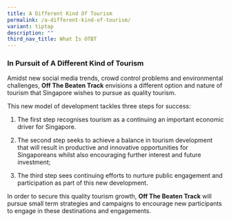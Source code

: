 ```yaml
---
title: A Different Kind Of Tourism
permalink: /a-different-kind-of-tourism/
variant: tiptap
description: ""
third_nav_title: What Is OTBT
---
```

<h3>In Pursuit of A Different Kind of Tourism</h3>
<p>Amidst new social media trends, crowd control problems and environmental
challenges, <strong>Off The Beaten Track</strong> envisions a different option
and nature of tourism that Singapore wishes to pursue as quality tourism.</p>
<p>This new model of development tackles three steps for success:</p>
<ol data-tight="true" class="tight">
<li>
<p>The first step recognises tourism as a continuing an important economic
driver for Singapore.</p>
<p></p>
</li>
<li>
<p>The second step seeks to achieve a balance in tourism development that
will result in productive and innovative opportunities for Singaporeans
whilst also encouraging further interest and future investment;</p>
<p></p>
</li>
<li>
<p>The third step sees continuing efforts to nurture public engagement and
participation as part of this new development.</p>
</li>
</ol>
<p>In order to secure this quality tourism growth, <strong>Off The Beaten Track</strong> will
pursue small term strategies and campaigns to encourage new participants
to engage in these destinations and engagements.</p>
<p></p>